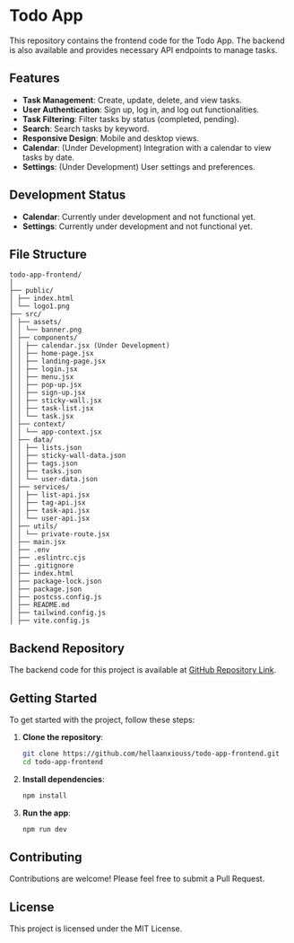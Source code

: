# Todo App

This repository contains the frontend code for the Todo App. The backend is also available and provides necessary API endpoints to manage tasks.

## Features

- **Task Management**: Create, update, delete, and view tasks.
- **User Authentication**: Sign up, log in, and log out functionalities.
- **Task Filtering**: Filter tasks by status (completed, pending).
- **Search**: Search tasks by keyword.
- **Responsive Design**: Mobile and desktop views.
- **Calendar**: (Under Development) Integration with a calendar to view tasks by date.
- **Settings**: (Under Development) User settings and preferences.

## Development Status

- **Calendar**: Currently under development and not functional yet.
- **Settings**: Currently under development and not functional yet.

## File Structure

```
todo-app-frontend/
│
├── public/
│ ├── index.html
│ └── logo1.png
├── src/
│ ├── assets/
│ │ └── banner.png
│ ├── components/
│ │ ├── calendar.jsx (Under Development)
│ │ ├── home-page.jsx
│ │ ├── landing-page.jsx
│ │ ├── login.jsx
│ │ ├── menu.jsx
│ │ ├── pop-up.jsx
│ │ ├── sign-up.jsx
│ │ ├── sticky-wall.jsx
│ │ ├── task-list.jsx
│ │ └── task.jsx
│ ├── context/
│ │ └── app-context.jsx
│ ├── data/
│ │ ├── lists.json
│ │ ├── sticky-wall-data.json
│ │ ├── tags.json
│ │ ├── tasks.json
│ │ └── user-data.json
│ ├── services/
│ │ ├── list-api.jsx
│ │ ├── tag-api.jsx
│ │ ├── task-api.jsx
│ │ └── user-api.jsx
│ ├── utils/
│ │ └── private-route.jsx
│ ├── main.jsx
│ ├── .env
│ ├── .eslintrc.cjs
│ ├── .gitignore
│ ├── index.html
│ ├── package-lock.json
│ ├── package.json
│ ├── postcss.config.js
│ ├── README.md
│ ├── tailwind.config.js
│ ├── vite.config.js
```

## Backend Repository

The backend code for this project is available at [GitHub Repository Link](https://github.com/hellaanxiouss/todo-app-backend).

## Getting Started

To get started with the project, follow these steps:

1. **Clone the repository**:

   ```bash
   git clone https://github.com/hellaanxiouss/todo-app-frontend.git
   cd todo-app-frontend
   ```

2. **Install dependencies**:

   ```bash
   npm install
   ```

3. **Run the app**:
   ```bash
   npm run dev
   ```

## Contributing

Contributions are welcome! Please feel free to submit a Pull Request.

## License

This project is licensed under the MIT License.
